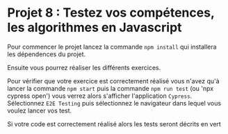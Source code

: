 # Projet 8 : Testez vos compétences, les algorithmes en Javascript

Pour commencer le projet lancez la commande `npm install` qui installera les dépendences du projet.

Ensuite vous pourrez réaliser les différents exercices.

Pour vérifier que votre exercice est correctement réalisé vous n'avez qu'à lancer la commande `npm start` puis la commande `npm run test` (ou 'npx cypress open') vous verrez alors s'afficher l'application `Cypress`. Sélectionnez `E2E Testing` puis sélectionnez le navigateur dans lequel vous voulez lancer vos test.

Si votre code est correctement réalisé alors les tests seront décrits en vert

